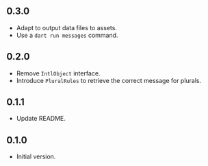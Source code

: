 ## 0.3.0

- Adapt to output data files to assets.
- Use a `dart run messages` command.

## 0.2.0

- Remove `IntlObject` interface.
- Introduce `PluralRules` to retrieve the correct message for plurals.

## 0.1.1

- Update README.

## 0.1.0

- Initial version.

